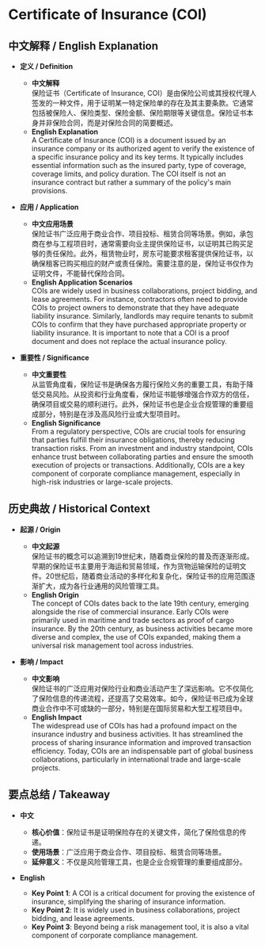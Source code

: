 # Certificate of Insurance (COI)

## 中文解释 / English Explanation

* **定义 / Definition**  
  - **中文解释**  
    保险证书（Certificate of Insurance, COI）是由保险公司或其授权代理人签发的一种文件，用于证明某一特定保险单的存在及其主要条款。它通常包括被保险人、保险类型、保险金额、保险期限等关键信息。保险证书本身并非保险合同，而是对保险合同的简要概述。  
  - **English Explanation**  
    A Certificate of Insurance (COI) is a document issued by an insurance company or its authorized agent to verify the existence of a specific insurance policy and its key terms. It typically includes essential information such as the insured party, type of coverage, coverage limits, and policy duration. The COI itself is not an insurance contract but rather a summary of the policy's main provisions.

* **应用 / Application**  
  - **中文应用场景**  
    保险证书广泛应用于商业合作、项目投标、租赁合同等场景。例如，承包商在参与工程项目时，通常需要向业主提供保险证书，以证明其已购买足够的责任保险。此外，租赁物业时，房东可能要求租客提供保险证书，以确保租客已购买相应的财产或责任保险。需要注意的是，保险证书仅作为证明文件，不能替代保险合同。  
  - **English Application Scenarios**  
    COIs are widely used in business collaborations, project bidding, and lease agreements. For instance, contractors often need to provide COIs to project owners to demonstrate that they have adequate liability insurance. Similarly, landlords may require tenants to submit COIs to confirm that they have purchased appropriate property or liability insurance. It is important to note that a COI is a proof document and does not replace the actual insurance policy.

* **重要性 / Significance**  
  - **中文重要性**  
    从监管角度看，保险证书是确保各方履行保险义务的重要工具，有助于降低交易风险。从投资和行业角度看，保险证书能够增强合作双方的信任，确保项目或交易的顺利进行。此外，保险证书也是企业合规管理的重要组成部分，特别是在涉及高风险行业或大型项目时。  
  - **English Significance**  
    From a regulatory perspective, COIs are crucial tools for ensuring that parties fulfill their insurance obligations, thereby reducing transaction risks. From an investment and industry standpoint, COIs enhance trust between collaborating parties and ensure the smooth execution of projects or transactions. Additionally, COIs are a key component of corporate compliance management, especially in high-risk industries or large-scale projects.

## 历史典故 / Historical Context

* **起源 / Origin**  
  - **中文起源**  
    保险证书的概念可以追溯到19世纪末，随着商业保险的普及而逐渐形成。早期的保险证书主要用于海运和贸易领域，作为货物运输保险的证明文件。20世纪后，随着商业活动的多样化和复杂化，保险证书的应用范围逐渐扩大，成为各行业通用的风险管理工具。  
  - **English Origin**  
    The concept of COIs dates back to the late 19th century, emerging alongside the rise of commercial insurance. Early COIs were primarily used in maritime and trade sectors as proof of cargo insurance. By the 20th century, as business activities became more diverse and complex, the use of COIs expanded, making them a universal risk management tool across industries.

* **影响 / Impact**  
  - **中文影响**  
    保险证书的广泛应用对保险行业和商业活动产生了深远影响。它不仅简化了保险信息的传递流程，还提高了交易效率。如今，保险证书已成为全球商业合作中不可或缺的一部分，特别是在国际贸易和大型工程项目中。  
  - **English Impact**  
    The widespread use of COIs has had a profound impact on the insurance industry and business activities. It has streamlined the process of sharing insurance information and improved transaction efficiency. Today, COIs are an indispensable part of global business collaborations, particularly in international trade and large-scale projects.

## 要点总结 / Takeaway

* **中文**  
  - **核心价值**：保险证书是证明保险存在的关键文件，简化了保险信息的传递。  
  - **使用场景**：广泛应用于商业合作、项目投标、租赁合同等场景。  
  - **延伸意义**：不仅是风险管理工具，也是企业合规管理的重要组成部分。  

* **English**  
  - **Key Point 1**: A COI is a critical document for proving the existence of insurance, simplifying the sharing of insurance information.  
  - **Key Point 2**: It is widely used in business collaborations, project bidding, and lease agreements.  
  - **Key Point 3**: Beyond being a risk management tool, it is also a vital component of corporate compliance management.